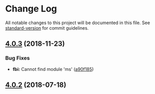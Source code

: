# Change Log

All notable changes to this project will be documented in this file. See [standard-version](https://github.com/conventional-changelog/standard-version) for commit guidelines.

<a name="4.0.3"></a>
## [4.0.3](https://github.com/fbi-templates/fbi-project-vue/compare/v4.0.2...v4.0.3) (2018-11-23)


### Bug Fixes

* **fbi:** Cannot find module 'ms' ([a90f185](https://github.com/fbi-templates/fbi-project-vue/commit/a90f185))



<a name="4.0.2"></a>
## [4.0.2](https://github.com/fbi-templates/fbi-project-vue/compare/v4.0.1...v4.0.2) (2018-07-18)
